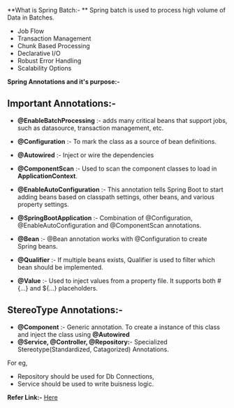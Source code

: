 **What is Spring Batch:- **
 Spring batch is used to process high volume of Data in Batches.
 * Job Flow
 * Transaction Management
 * Chunk Based Processing
 * Declarative I/O
 * Robust Error Handling
 * Scalability Options


**Spring Annotations and it's purpose:-**

## Important Annotations:-

* **@EnableBatchProcessing** :- adds many critical beans that support jobs, such as datasource, transaction management, etc.
* **@Configuration** :- To mark the class as a source of bean definitions.
* **@Autowired** :- Inject or wire the dependencies
* **@ComponentScan** :- Used to scan the component classes to load in **ApplicationContext**.
* **@EnableAutoConfiguration** :- This annotation tells Spring Boot to start adding beans based on classpath settings, other beans, and various property settings.
* **@SpringBootApplication** :- Combination of @Configuration, @EnableAutoConfiguration and @ComponentScan annotations.


* **@Bean** :- @Bean annotation works with @Configuration to create Spring beans.

* **@Qualifier** :- If multiple beans exists, Qualifier is used to filter which bean should be implemented.
* **@Value** :- Used to inject values from a property file. It supports both #{...} and ${...} placeholders.

## StereoType Annotations:-
* **@Component** :- Generic annotation. To create a instance of this class and inject the class using **@Autowired**
* **@Service, @Controller, @Repository:**- Specialized Stereotype(Standardized, Catagorized) Annotations.

For eg,  
* Repository should be used for Db Connections,
* Service should be used to write buisness logic.

**Refer Link:-** 
<a href="https://springframework.guru/spring-framework-annotations/">Here</a>
